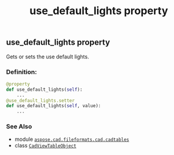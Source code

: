 ﻿---
title: use_default_lights property
second_title: Aspose.CAD for Python via .NET API References
description: 
type: docs
weight: 410
url: /python-net/aspose.cad.fileformats.cad.cadtables/cadviewtableobject/use_default_lights/
is_root: false
---

## use_default_lights property


Gets or sets the use default lights.
### Definition:
```python
@property
def use_default_lights(self):
    ...
@use_default_lights.setter
def use_default_lights(self, value):
    ...
```

### See Also
* module [`aspose.cad.fileformats.cad.cadtables`](../../)
* class [`CadViewTableObject`](/cad/python-net/aspose.cad.fileformats.cad.cadtables/cadviewtableobject)
